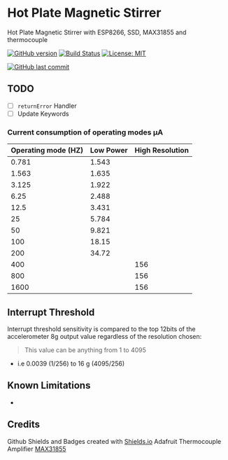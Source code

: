 # Hot Plate Magnetic Stirrer

Hot Plate Magnetic Stirrer with ESP8266, SSD, MAX31855 and thermocouple

[![GitHub version](https://img.shields.io/github/release/ldab/hot-plate-magnetic-stirrer.svg)](https://github.com/ldab/hot-plate-magnetic-stirrer/releases/latest)
[![Build Status](https://travis-ci.org/ldab/hot-plate-magnetic-stirrer.svg?branch=master)](https://travis-ci.org/ldab/hot-plate-magnetic-stirrer)
[![License: MIT](https://img.shields.io/badge/License-MIT-green.svg)](https://github.com/ldab/hot-plate-magnetic-stirrer/blob/master/LICENSE)

[![GitHub last commit](https://img.shields.io/github/last-commit/ldab/hot-plate-magnetic-stirrer.svg?style=social)](https://github.com/ldab/hot-plate-magnetic-stirrer)

## TODO

- [ ] `returnError` Handler
- [ ] Update Keywords

###  Current consumption of operating modes μA

Operating mode (HZ) | Low Power | High Resolution
----------------|-------------------|-----------
0.781|1.543|
1.563|1.635|
3.125|1.922|
6.25|2.488|
12.5|3.431|
25|5.784|
50|9.821|
100|18.15|
200|34.72|
400||156
800||156
1600||156

## Interrupt Threshold

Interrupt threshold sensitivity is compared to the top 12bits of the accelerometer 8g output value regardless of the resolution chosen:

> This value can be anything from 1 to 4095

* i.e 0.0039 (1/256) to 16 g (4095/256)

## Known Limitations

* 

## Credits

Github Shields and Badges created with [Shields.io](https://github.com/badges/shields/)
Adafruit Thermocouple Amplifier [MAX31855](https://www.adafruit.com/product/269)